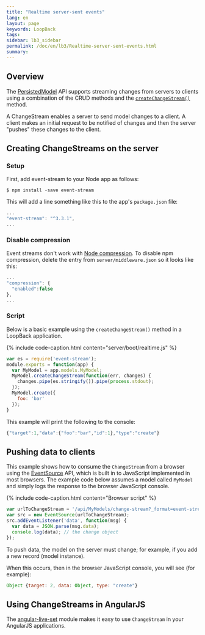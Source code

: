 ```yaml
---
title: "Realtime server-sent events"
lang: en
layout: page
keywords: LoopBack
tags:
sidebar: lb3_sidebar
permalink: /doc/en/lb3/Realtime-server-sent-events.html
summary:
---
```


## Overview

The [PersistedModel](http://apidocs.strongloop.com/loopback/#persistedmodel) API supports streaming changes from servers to clients using a combination
of the CRUD methods and the [`createChangeStream()`](http://apidocs.strongloop.com/loopback/#persistedmodel-createchangestream) method.

A ChangeStream enables a server to send model changes to a client. A client makes an initial request to be notified of changes and then the server "pushes" these changes to the client.

## Creating ChangeStreams on the server

### Setup

First, add event-stream to your Node app as follows:

```shell
$ npm install -save event-stream
```

This will add a line something like this to the app's `package.json` file:

```javascript
...
"event-stream": "^3.3.1",
...
```

### Disable compression

Event streams don't work with [Node compression](https://www.npmjs.com/package/compression).
To disable npm compression, delete the entry from `server/middleware.json` so it looks like this:

```javascript
...
"compression": {
  "enabled":false
},
...
```

### Script

Below is a basic example using the `createChangeStream()` method in a LoopBack application.

{% include code-caption.html content="server/boot/realtime.js" %}
```javascript
var es = require('event-stream');
module.exports = function(app) {
  var MyModel = app.models.MyModel;
  MyModel.createChangeStream(function(err, changes) {
    changes.pipe(es.stringify()).pipe(process.stdout);
  });
  MyModel.create({
    foo: 'bar'
  });
}
```

This example will print the following to the console:

```javascript
{"target":1,"data":{"foo":"bar","id":1},"type":"create"}
```

## Pushing data to clients

This example shows how to consume the `ChangeStream` from a browser using the [EventSource](https://developer.mozilla.org/en-US/docs/Web/API/EventSource) API,
which is built in to JavaScript implemented in most browsers.
The example code below assumes a model called `MyModel` and simply logs the response to the browser JavaScript console.

{% include code-caption.html content="Browser script" %}
```javascript
var urlToChangeStream = '/api/MyModels/change-stream?_format=event-stream';
var src = new EventSource(urlToChangeStream);
src.addEventListener('data', function(msg) {
  var data = JSON.parse(msg.data);
  console.log(data); // the change object
});
```

To push data, the model on the server must change; for example, if you add a new record (model instance).

When this occurs, then in the browser JavaScript console, you will see (for example):

```javascript
Object {target: 2, data: Object, type: "create"}
```

## Using ChangeStreams in AngularJS

The [angular-live-set](https://github.com/strongloop/angular-live-set) module makes it easy to use `ChangeStream` in your AngularJS applications.

